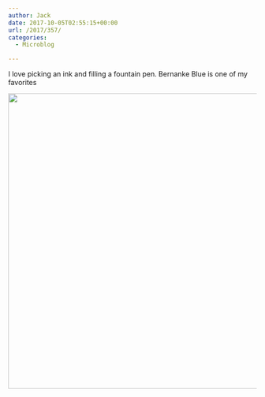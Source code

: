 ```yaml
---
author: Jack
date: 2017-10-05T02:55:15+00:00
url: /2017/357/
categories:
  - Microblog

---
```

I love picking an ink and filling a fountain pen. Bernanke Blue is one of my favorites

<img src="/img/2017/10/44d7f18bcc1348a3b95ec04cd6e868d8.jpg" width="600" height="600" />